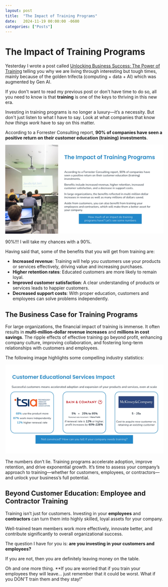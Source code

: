 ```yaml
---
layout: post
title:  "The Impact of Training Programs"
date:   2024-11-19 00:00:00 -0600
categories: ["Posts"] 
---
```


# The Impact of Training Programs

Yesterday I wrote a post called [Unlocking Business Success: The Power of Training]() telling you why we are living through interesting but tough times, mainly because of the golden trifecta (computing + data + AI) which was augmented by Gen AI.

If you don't want to read my previous post or don't have time to do so, all you need to know is that **training** is one of the keys to thriving in this new era.

Investing in training programs is no longer a luxury—it’s a necessity. But don't just listen to what I have to say. Look at what companies that know _how things work_ have to say on this matter.

According to a Forrester Consulting report, **90% of companies have seen a positive return on their customer education (training) investments**. 

![Impact of training programs](/_posts/2024/images/lead_magnet/Slide3.JPG)

90%!!! I will take my chances with a 90%.

Having said that, some of the benefits that you will get from training are:

- **Increased revenue**: Training will help you customers use your products or services effectively, driving value and increasing purchases.
- **Higher retention rates**: Educated customers are more likely to remain loyal.
- **Improved customer satisfaction**: A clear understanding of products or services leads to happier customers.
- **Decreased support costs**: With proper education, customers and employees can solve problems independently.

## The Business Case for Training Programs

For large organizations, the financial impact of training is immense. It often results in **multi-million-dollar revenue increases** and **millions in cost savings**. The ripple effects of effective training go beyond profit, enhancing company culture, improving collaboration, and fostering long-term relationships with customers and employees.

The following image highlights some compelling industry statistics:

![Check out some benefits](/_posts/2024/images/lead_magnet/Slide4.JPG)

The numbers don’t lie. Training programs accelerate adoption, improve retention, and drive exponential growth. It’s time to assess your company’s approach to training—whether for customers, employees, or contractors—and unlock your business’s full potential.

## Beyond Customer Education: Employee and Contractor Training

Training isn’t just for customers. Investing in your **employees** and **contractors** can turn them into highly skilled, loyal assets for your company. 

Well-trained team members work more effectively, innovate better, and contribute significantly to overall organizational success.

The question I have for you is: **are you investing in your customers and employees?**

If you are not, then you are definitely leaving money on the table.

Oh and one more thing. **If you are worried that if you train your employees they will leave... just remember that it could be worst. What if you DON'T train them and they stay!"
